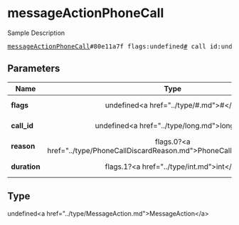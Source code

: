 # messageActionPhoneCall

Sample Description

<pre>
<a href="../constructor/messageActionPhoneCall.md">messageActionPhoneCall</a>#80e11a7f flags:undefined<a href="../type/#.md">#</a> call_id:undefined<a href="../type/long.md">long</a> reason:flags.0?<a href="../type/PhoneCallDiscardReason.md">PhoneCallDiscardReason</a> duration:flags.1?<a href="../type/int.md">int</a> = undefined<a href="../type/MessageAction.md">MessageAction</a>;
</pre>

## Parameters

| Name | Type | Description |
|------|:----:|-------------|
| **flags** | undefined&lt;a href=&#34;../type/#.md&#34;&gt;#&lt;/a&gt; | Param description |
| **call_id** | undefined&lt;a href=&#34;../type/long.md&#34;&gt;long&lt;/a&gt; | Param description |
| **reason** | flags.0?&lt;a href=&#34;../type/PhoneCallDiscardReason.md&#34;&gt;PhoneCallDiscardReason&lt;/a&gt; | Param description |
| **duration** | flags.1?&lt;a href=&#34;../type/int.md&#34;&gt;int&lt;/a&gt; | Param description |

## Type

undefined&lt;a href=&#34;../type/MessageAction.md&#34;&gt;MessageAction&lt;/a&gt;
